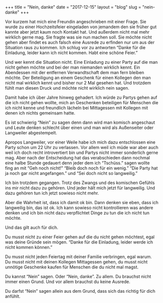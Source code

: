+++
title = "Nein, danke"
date = "2017-12-15"
layout = "blog"
slug = "nein-danke"
+++

Vor kurzem hat mich eine Freundin angeschrieben mit einer Frage. Sie wurde zu einer Hochzeitsfeier eingeladen von jemandem den sie früher gut kannte aber jetzt kaum noch Kontakt hat. Und außerdem nicht mal mehr wirklich gerne mag. Sie fragte was sie nun machen soll. Sie möchte nicht gehen aber findet es auch falsch eine Ausrede zu erfinden nur um aus der Situation raus zu kommen. Ich schlug vor zu antworten “Danke für die Einladung, leider kann ich nicht kommen. Habt eine schöne Feier.”

Und wer kennt die Situation nicht. Eine Einladung zu einer Party auf die man nicht gehen möchte und bei der man niemanden wirklich kennt. Ein Abendessen mit der entfernen Verwandtschaft dem man fern bleiben möchte. Der Beteiligung an einem Geschenk für einen Kollegen den man nicht mal wirklich kennt und bisher nur 2 Mal gesehen hat. Und trotzdem fühlt man diesen Druck und möchte nicht wirklich nein sagen.

Damit habe ich über Jahre hinweg gehadert. Ich würde zu Partys gehen auf die ich nicht gehen wollte, mich an Geschenken beteiligen für Menschen die ich nicht kenne und freundlich lächeln bei Mittagessen mit Kollegen mit denen ich nichts gemeinsam hatte. 

Es ist schwierig “Nein” zu sagen denn dann wird man komisch angeschaut und Leute denken schlecht über einen und man wird als Außenseiter oder Langweiler abgestempelt.

Apropos Langweiler, vor einer Weile habe ich mich dazu entschlossen eine Party schon um 22 Uhr zu verlassen. Vor allem weil ich müde war aber auch weil ich doch recht introvertiert bin und Partys nicht immer sonderlich gerne mag. Aber nach der Entscheidung hat das verabschieden dann nochmal eine halbe Stunde gedauert denn jeder dem ich “Tschüss.” sagen wollte fing an mit “Geh noch nicht!” “Bleib doch noch für ein wenig.” “Die Party hat ja noch gar nicht angefangen.” und “Sei doch nicht so langweilig.”

Ich bin trotzdem gegangen. Trotz des Zwangs und des komischen Gefühls ins mir nicht dazu zu gehören. Und jeder hält mich jetzt für langweilig. Und dazu gehören tun ich jetzt sowieso nicht mehr.

Aber die Wahrheit ist, dass ich damit ok bin. Dann denken sie eben, dass ich langweilig bin, das ist ok. Ich kann sowieso nicht kontrollieren was andere denken und ich bin nicht dazu verpflichtet Dinge zu tun die ich nicht tun möchte.

Und das gilt auch für dich.

Du musst nicht zu einer Feier gehen auf die du nicht gehen möchtest, egal was deine Gründe sein mögen. “Danke für die Einladung, leider werde ich nicht kommen können.” 

Du musst nicht jeden Feiertag mit deiner Familie verbringen, egal warum. Du musst nicht mit deinen Kollegen Mittagessen gehen, du musst nicht unnötige Geschenke kaufen für Menschen die du nicht mal magst. 

Du kannst “Nein” sagen. Oder “Nein, danke”. Zu allem. Du brauchst nicht immer einen Grund. Und vor allem brauchst du keine Ausrede.

Du darfst “Nein” sagen allein aus dem Grund, dass sich das richtig für dich anfühlt.